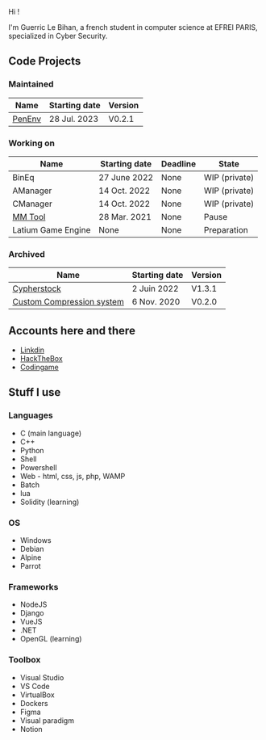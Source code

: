 Hi !

I'm Guerric Le Bihan, a french student in computer science at EFREI PARIS, specialized in Cyber Security.

## Code Projects

### Maintained
| Name                                      | Starting date | Version |
| ----------------------------------------- | ------------- | ------- |
| [PenEnv](https://github.com/lLouu/penenv) | 28 Jul. 2023  | V0.2.1  |

### Working on
| Name                                    | Starting date | Deadline     | State          |
| --------------------------------------- | ------------- | ------------ | -------------- |
| BinEq                                   | 27 June 2022  | None         | WIP (private)  |
| AManager                                | 14 Oct. 2022  | None         | WIP (private)  |
| CManager                                | 14 Oct. 2022  | None         | WIP (private)  |
| [MM Tool](https://github.com/lLouu/MMT) | 28 Mar. 2021  | None         | Pause          |
| Latium Game Engine                      | None          | None         | Preparation    |

### Archived
| Name                                                                            | Starting date | Version |
| ------------------------------------------------------------------------------- | ------------- | ------- |
| [Cypherstock](https://github.com/lLouu/mastercamp-cypherstock-server)           | 2  Juin 2022  | V1.3.1  |
| [Custom Compression system](https://github.com/lLouu/Custom-Compression-System) | 6  Nov. 2020  | V0.2.0  |


## Accounts here and there
 - [Linkdin](https://www.linkedin.com/in/guerric-le-bihan)
 - [HackTheBox](https://app.hackthebox.com/profile/1426168)
 - [Codingame](https://www.codingame.com/profile/98c9da903a5b276d4cbc503fbe5680da6636135)


## Stuff I use
### Languages
- C (main language)
- C++
- Python
- Shell
- Powershell
- Web - html, css, js, php, WAMP
- Batch
- lua
- Solidity (learning)

### OS
- Windows
- Debian
- Alpine
- Parrot

### Frameworks
- NodeJS
- Django
- VueJS
- .NET
- OpenGL (learning)

### Toolbox
- Visual Studio
- VS Code
- VirtualBox
- Dockers
- Figma
- Visual paradigm
- Notion
